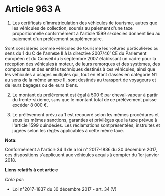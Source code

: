 # Article 963 A

1. Les certificats d'immatriculation des véhicules de tourisme, autres que les véhicules de collection, soumis au paiement
d'une taxe proportionnelle conformément à l'article 1599 sexdecies donnent lieu au paiement d'un prélèvement supplémentaire.

Sont considérés comme véhicules de tourisme les voitures particulières au sens du 1 du C de l'annexe II à la directive
2007/46/ CE du Parlement européen et du Conseil du 5 septembre 2007 établissant un cadre pour la réception des véhicules à
moteur, de leurs remorques et des systèmes, des composants et des entités techniques destinés à ces véhicules, ainsi que les
véhicules à usages multiples qui, tout en étant classés en catégorie N1 au sens de la même annexe II, sont destinés au
transport de voyageurs et de leurs bagages ou de leurs biens.

2. Le montant du prélèvement est égal à 500 € par cheval-vapeur à partir du trente-sixième, sans que le montant total de ce
prélèvement puisse excéder 8 000 €.

3. Le prélèvement prévu au 1 est recouvré selon les mêmes procédures et sous les mêmes sanctions, garanties et privilèges que
la taxe prévue à l'article 1599 quindecies. Les réclamations sont présentées, instruites et jugées selon les règles
applicables à cette même taxe.

**Nota:**

Conformément à l'article 34 II de a loi n° 2017-1836 du 30 décembre 2017, ces dispositions s'appliquent aux véhicules acquis
à compter du 1er janvier 2018.

**Liens relatifs à cet article**

_Créé par_:

  - Loi n°2017-1837 du 30 décembre 2017 - art. 34 (V)
